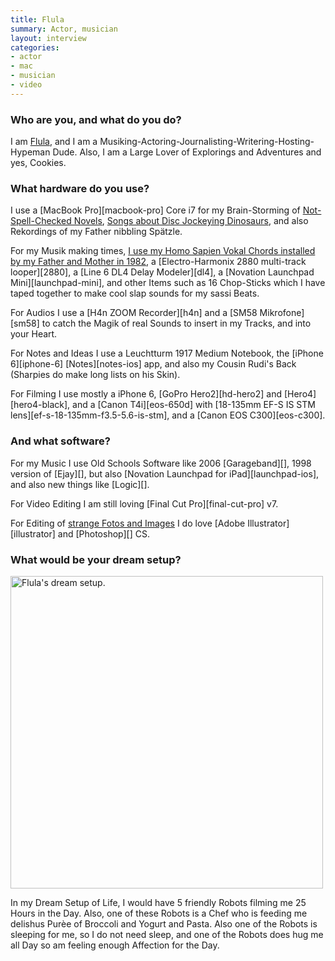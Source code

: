 ```yaml
---
title: Flula
summary: Actor, musician
layout: interview
categories:
- actor
- mac
- musician
- video
---
```


### Who are you, and what do you do?

I am [Flula](http://www.flulaborg.com/ "Flula's website."), and I am a Musiking-Actoring-Journalisting-Writering-Hosting-Hypeman Dude. Also, I am a Large Lover of Explorings and Adventures and yes, Cookies.

### What hardware do you use?

I use a [MacBook Pro][macbook-pro] Core i7 for my Brain-Storming of [Not-Spell-Checked Novels](https://www.youtube.com/watch?v=5pqwRwLG7J8 "Flula's YouTube video where he finishes a 50,000 word novel."), [Songs about Disc Jockeying Dinosaurs](https://www.youtube.com/watch?v=CyMlfTM9-48 "Flula's YouTube of his Dinosaur DJ song."), and also Rekordings of my Father nibbling Spätzle.

For my Musik making times, [I use my Homo Sapien Vokal Chords installed by my Father and Mother in 1982](https://www.youtube.com/watch?v=G-VM5wqzhWY "Flula's YouTube video of his song with his parents."), a [Electro-Harmonix 2880 multi-track looper][2880], a [Line 6 DL4 Delay Modeler][dl4], a [Novation Launchpad Mini][launchpad-mini], and other Items such as 16 Chop-Sticks which I have taped together to make cool slap sounds for my sassi Beats.  

For Audios I use a [H4n ZOOM Recorder][h4n] and a [SM58 Mikrofone][sm58] to catch the Magik of real Sounds to insert in my Tracks, and into your Heart.

For Notes and Ideas I use a Leuchtturm 1917 Medium Notebook, the [iPhone 6][iphone-6] [Notes][notes-ios] app, and also my Cousin Rudi's Back (Sharpies do make long lists on his Skin).

For Filming I use mostly a iPhone 6, [GoPro Hero2][hd-hero2] and [Hero4][hero4-black], and a [Canon T4i][eos-650d] with [18-135mm EF-S IS STM lens][ef-s-18-135mm-f3.5-5.6-is-stm], and a [Canon EOS C300][eos-c300].

### And what software?

For my Music I use Old Schools Software like 2006 [Garageband][], 1998 version of [Ejay][], but also [Novation Launchpad for iPad][launchpad-ios], and also new things like [Logic][].

For Video Editing I am still loving [Final Cut Pro][final-cut-pro] v7.

For Editing of [strange Fotos and Images](https://www.instagram.com/p/7V_ckdgpYU/ "Flula's Instagram photo of him in labour.") I do love [Adobe Illustrator][illustrator] and [Photoshop][] CS.

### What would be your dream setup?

<img src="/images/interviews/flula/dreams.jpg" width="500" height="500" alt="Flula's dream setup." class="detail">

In my Dream Setup of Life, I would have 5 friendly Robots filming me 25 Hours in the Day. Also, one of these Robots is a Chef who is feeding me delishus Purèe of Broccoli and Yogurt and Pasta. Also one of the Robots is sleeping for me, so I do not need sleep, and one of the Robots does hug me all Day so am feeling enough Affection for the Day.